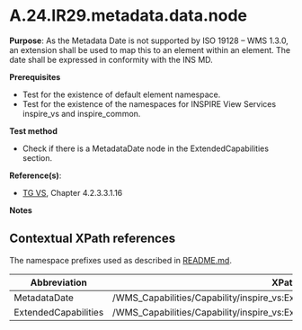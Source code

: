 # A.24.IR29.metadata.data.node

**Purpose**: As the Metadata Date is not supported by ISO 19128 – WMS 1.3.0, an extension shall be used to map this to an element within an element. The date shall be expressed in conformity with the INS MD.

**Prerequisites**

* Test for the existence of default element namespace.
* Test for the existence of the namespaces for INSPIRE View Services inspire_vs and inspire_common.

**Test method**

* Check if there is a MetadataDate node in the ExtendedCapabilities section.

**Reference(s)**:
* [TG VS](README.md#ref_TG_VS), Chapter 4.2.3.3.1.16

**Notes**

## Contextual XPath references

The namespace prefixes used as described in [README.md](README.md#namespaces).

Abbreviation                                               |  XPath expression
---------------------------------------------------------- | -------------------------------------------------------------------------
MetadataDate <a name="MetadataDate"></a> | /WMS_Capabilities/Capability/inspire_vs:ExtendedCapabilities/inspire_common:MetadataDate
ExtendedCapabilities <a name="ExtendedCapabilities"></a> | /WMS_Capabilities/Capability/inspire_vs:ExtendedCapabilities
